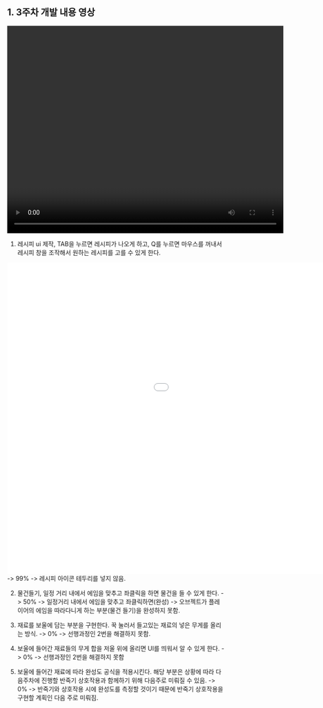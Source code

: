 ## 1. 3주차 개발 내용 영상

<video controls width="640" height="480">

    <source src="files/Video/3주차 개발 내용.mp4" type="video/mp4">

    Sorry, your browser doesn't support embedded videos.

</video>

<br>

1. 레시피 ui 제작, TAB을 누르면 레시피가 나오게 하고, Q를 누르면 마우스를 꺼내서 레시피 창을 조작해서 원하는 레시피를 고를 수 있게 한다.
<iframe src='//gifs.com/embed/racipe-window-lxGwBj' frameborder='0' scrolling='no' width='1280px' height='720px' style='-webkit-backface-visibility: hidden;-webkit-transform: scale(1);' ></iframe>
<br>
-> 99%
-> 레시피 아이콘 테두리를 넣지 않음.

2. 물건들기, 일정 거리 내에서 에임을 맞추고 좌클릭을 하면 물건을 들 수 있게 한다.
-> 50%
-> 일정거리 내에서 에임을 맞추고 좌클릭하면(완성)
-> 오브젝트가 플레이어의 에임을 따라다니게 하는 부분(물건 들기)을 완성하지 못함.

3. 재료를 보울에 담는 부분을 구현한다. 꾹 눌러서 들고있는 재료의 넣은 무게를 올리는 방식.
-> 0%
-> 선행과정인 2번을 해결하지 못함.

4. 보울에 들어간 재료들의 무게 합을 저울 위에 올리면 UI를 띄워서 알 수 있게 한다.
-> 0%
-> 선행과정인 2번을 해결하지 못함

5. 보울에 들어간 재료에 따라 완성도 공식을 적용시킨다. 해당 부분은 상황에 따라 다음주차에 진행할 반죽기 상호작용과 함께하기 위해 다음주로 미뤄질 수 있음.
-> 0%
-> 반죽기와 상호작용 시에 완성도를 측정할 것이기 때문에 반죽기 상호작용을 구현할 계획인 다음 주로 미뤄짐.
